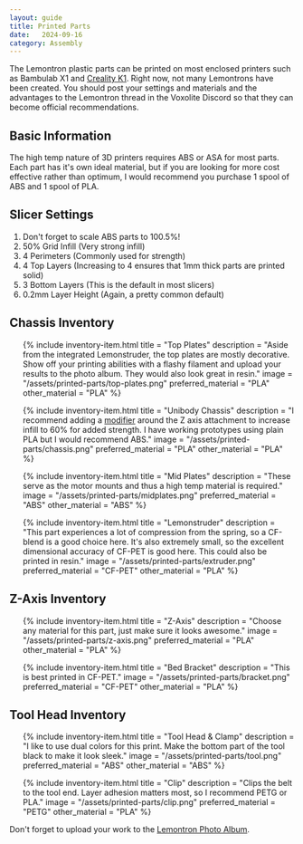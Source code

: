 ```yaml
---
layout: guide
title: Printed Parts
date:   2024-09-16
category: Assembly
---
```


The Lemontron plastic parts can be printed on most enclosed printers such as Bambulab X1
and <a href="https://amzn.to/47ut5uQ" target="_blank">Creality K1</a>. Right now, not many Lemontrons have been created.
You should post your settings and materials and the advantages to the Lemontron thread in the Voxolite Discord so that
they can become official recommendations.

## Basic Information

The high temp nature of 3D printers requires ABS or ASA for most parts. Each part has it's own ideal material, but if
you are looking for more cost effective rather than optimum, I would recommend you purchase 1 spool of ABS and 1 spool
of PLA.

## Slicer Settings

1. Don't forget to scale ABS parts to 100.5%!
2. 50% Grid Infill (Very strong infill)
3. 4 Perimeters (Commonly used for strength)
4. 4 Top Layers (Increasing to 4 ensures that 1mm thick parts are printed solid)
5. 3 Bottom Layers (This is the default in most slicers)
6. 0.2mm Layer Height (Again, a pretty common default)

## Chassis Inventory

<ul class="inventory">

{% include inventory-item.html
title = "Top Plates"
description = "Aside from the integrated Lemonstruder, the top plates are mostly decorative. Show off your printing
abilities with a flashy filament and upload your results to the photo album. They would also look great in resin."
image = "/assets/printed-parts/top-plates.png"
preferred_material = "PLA"
other_material = "PLA"
%}

{% include inventory-item.html
title = "Unibody Chassis"
description = "I recommend adding a <a href='https://www.youtube.com/watch?v=leHHulARH9Q' target='_blank'>modifier</a>
around
the Z axis attachment to increase infill to 60% for added strength. I have working prototypes using plain PLA but I
would recommend ABS."
image = "/assets/printed-parts/chassis.png"
preferred_material = "PLA"
other_material = "PLA"
%}

{% include inventory-item.html
title = "Mid Plates"
description = "These serve as the motor mounts and thus a high temp material is required."
image = "/assets/printed-parts/midplates.png"
preferred_material = "ABS"
other_material = "ABS"
%}

{% include inventory-item.html
title = "Lemonstruder"
description = "This part experiences a lot of compression from the spring, so a CF-blend is a good choice here. It's
also extremely small, so the excellent dimensional accuracy of CF-PET is good here. This could also be printed in
resin."
image = "/assets/printed-parts/extruder.png"
preferred_material = "CF-PET"
other_material = "PLA"
%}

</ul>

## Z-Axis Inventory

<ul class="inventory">

{% include inventory-item.html
title = "Z-Axis"
description = "Choose any material for this part, just make sure it looks awesome."
image = "/assets/printed-parts/z-axis.png"
preferred_material = "PLA"
other_material = "PLA"
%}

{% include inventory-item.html
title = "Bed Bracket"
description = "This is best printed in CF-PET."
image = "/assets/printed-parts/bracket.png"
preferred_material = "CF-PET"
other_material = "PLA"
%}

</ul>

## Tool Head Inventory

<ul class="inventory">

{% include inventory-item.html
title = "Tool Head & Clamp"
description = "I like to use dual colors for this print. Make the bottom part of the tool black to make it look
sleek."
image = "/assets/printed-parts/tool.png"
preferred_material = "ABS"
other_material = "ABS"
%}

{% include inventory-item.html
title = "Clip"
description = "Clips the belt to the tool end. Layer adhesion matters most, so I recommend PETG or PLA."
image = "/assets/printed-parts/clip.png"
preferred_material = "PETG"
other_material = "PLA"
%}

</ul>

Don't forget to upload your work to
the [Lemontron Photo Album](https://photos.app.goo.gl/ymJsbDJciHWHy3QJ8).